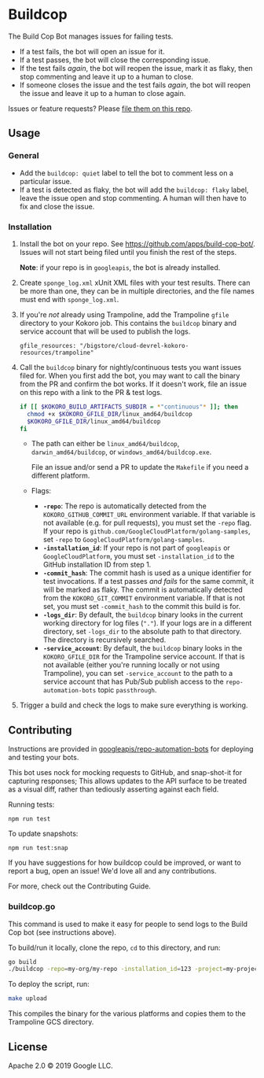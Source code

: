 # Buildcop

The Build Cop Bot manages issues for failing tests.

* If a test fails, the bot will open an issue for it.
* If a test passes, the bot will close the corresponding issue.
* If the test fails _again_, the bot will reopen the issue, mark it as flaky, then
  stop commenting and leave it up to a human to close.
* If someone closes the issue and the test fails _again_, the bot will reopen the
  issue and leave it up to a human to close again.

Issues or feature requests? Please
[file them on this repo](https://github.com/googleapis/repo-automation-bots/issues/new).

## Usage

### General

* Add the `buildcop: quiet` label to tell the bot to comment less on a
  particular issue.
* If a test is detected as flaky, the bot will add the `buildcop: flaky` label,
  leave the issue open and stop commenting. A human will then have to fix and
  close the issue.

### Installation

1. Install the bot on your repo. See https://github.com/apps/build-cop-bot/.
   Issues will not start being filed until you finish the rest of the steps.

   **Note**: if your repo is in `googleapis`, the bot is already installed.
1. Create `sponge_log.xml` xUnit XML files with your test results. There can be
   more than one, they can be in multiple directories, and the file names must
   end with `sponge_log.xml`.
1. If you're _not_ already using Trampoline, add the Trampoline `gfile`
   directory to your Kokoro job. This contains the `buildcop` binary and service
   account that will be used to publish the logs.

   ```
   gfile_resources: "/bigstore/cloud-devrel-kokoro-resources/trampoline"
   ```
1. Call the `buildcop` binary for nightly/continuous tests you want issues
   filed for.
   When you first add the bot, you may want to call the binary from the PR and
   confirm the bot works. If it doesn't work, file an issue on this repo with a
   link to the PR & test logs.

   ```bash
   if [[ $KOKORO_BUILD_ARTIFACTS_SUBDIR = *"continuous"* ]]; then
     chmod +x $KOKORO_GFILE_DIR/linux_amd64/buildcop
     $KOKORO_GFILE_DIR/linux_amd64/buildcop
   fi
   ```

   * The path can either be `linux_amd64/buildcop`, `darwin_amd64/buildcop`, or
     `windows_amd64/buildcop.exe`.

     File an issue and/or send a PR to update the `Makefile` if you need a
     different platform.
   * Flags:
      * **`-repo`**: The repo is automatically detected from the
        `KOKORO_GITHUB_COMMIT_URL` environment variable. If that variable is
        not available (e.g. for pull requests), you must set the `-repo` flag.
        If your repo is
        `github.com/GoogleCloudPlatform/golang-samples`, set `-repo` to
        `GoogleCloudPlatform/golang-samples`.
      * **`-installation_id`**: If your repo is not part of `googleapis` or
        `GoogleCloudPlatform`, you must set `-installation_id` to the
        GitHub installation ID from step 1.
      * **`-commit_hash`**: The commit hash is used as a unique identifier for
        test invocations. If a test passes _and fails_ for the same commit, it
        will be marked as flaky. The commit is automatically detected from the
        `KOKORO_GIT_COMMIT` environment variable. If that is not set, you must
        set `-commit_hash` to the commit this build is for.
      * **`-logs_dir`**: By default, the `buildcop` binary looks in the current
        working directory for log files (`"."`).
        If your logs are in a different directory, set `-logs_dir` to the
        absolute path to that directory. The directory is recursively searched.
      * **`-service_account`**: By default, the `buildcop` binary looks in the
        `KOKORO_GFILE_DIR` for the Trampoline service account. If that is not
        available (either you're running locally or not using Trampoline), you
        can set `-service_account` to the path to a service account that has
        Pub/Sub publish access to the `repo-automation-bots` topic
        `passthrough`.
1. Trigger a build and check the logs to make sure everything is working.

## Contributing

Instructions are provided in [googleapis/repo-automation-bots](https://github.com/googleapis/repo-automation-bots/blob/master/README.md) for deploying and testing your bots.

This bot uses nock for mocking requests to GitHub, and snap-shot-it for capturing responses; This allows updates to the API surface to be treated as a visual diff, rather than tediously asserting against each field.

Running tests:

`npm run test`

To update snapshots:

`npm run test:snap`

If you have suggestions for how buildcop could be improved, or want to report a bug, open an issue! We'd love all and any contributions.

For more, check out the Contributing Guide.

### buildcop.go

This command is used to make it easy for people to send logs to the Build Cop
bot (see instructions above).

To build/run it locally, clone the repo, `cd` to this directory, and run:

```bash
go build
./buildcop -repo=my-org/my-repo -installation_id=123 -project=my-project
```

To deploy the script, run:

```bash
make upload
```

This compiles the binary for the various platforms and copies them to the
Trampoline GCS directory.

## License

Apache 2.0 © 2019 Google LLC.